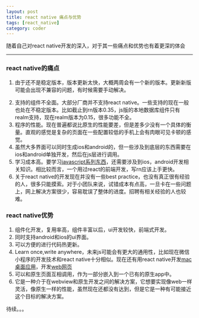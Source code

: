 ```yaml
---
layout: post
title: react native 痛点与优势
tags: [react_native]
category: coder
---
```


随着自己对react native开发的深入，对于其一些痛点和优势也有着更深的体会

---

### react native的痛点

1. 由于还不是稳定版本，版本更新太快，大概两周会有一个新的版本。更新新版可能会出现不兼容的问题，有时候需要手动解决。

<!-- more -->

2. 支持的组件不全面。大部分厂商并不支持react native。一些支持的现在一般也处在不稳定版本。比如截止到rn版本0.35，js版的本地数据库组件只有realm支持，现在realm版本为0.15，很多功能不全。
3. 程序的性能。现在普遍都说比原生的性能要差，但是差多少没有一个具体的衡量。直观的感觉是复杂的页面在一些配置较低的手机上会有肉眼可见卡顿的感觉。
4. 虽然大多界面可以同时生成ios和android的，但一些涉及到底层的东西需要在ios和android单独开发，然后在js层进行调用。
5. 学习成本高。要学习[javascript系列东西](https://zhuanlan.zhihu.com/p/22782487)，还需要涉及到ios，android开发相关知识。相比较而言，一个用过react的前端开发，写rn应该上手更快。
6. 关于react native的开发现在并没有一些best practice，也没有真正很有经验的人，很多只能摸索。对于小团队来说，试错成本有点高，一旦卡在一些问题上，网上解决方案很少，容易耽误了整体的进度。招聘有相关经验的人也较难。

### react native优势

1. 组件化开发，复用率高，组件丰富以后，ui开发较快，前端式开发。
2. 同时支持android和ios的ui界面。
3. 可以方便的进行代码热更新。
4. Learn once,write anywhere，未来js可能会有更大的通用性，比如现在微信小程序的开发技术和react native十分相似。现在还有用react native开发[mac桌面应用](https://github.com/ptmt/react-native-macos)，开发[web网页](https://github.com/necolas/react-native-web)
5. 可以和原生页面互相调用，作为一部分嵌入到一个已有的原生app中。
6. 它是一种介于在webview和原生开发之间的解决方案，它想要实现像web一样灵活，像原生一样的性能，虽然现在还都没有达到，但是它是一种有可能接近这个目标的解决方案。

待续。。。


